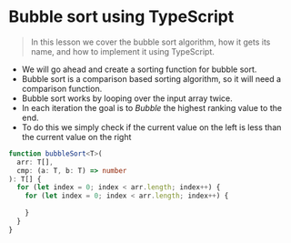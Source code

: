 # Bubble sort using TypeScript
> In this lesson we cover the bubble sort algorithm, how it gets its name, and how to implement it using TypeScript.

* We will go ahead and create a sorting function for bubble sort.
* Bubble sort is a comparison based sorting algorithm, so it will need a comparison function.
* Bubble sort works by looping over the input array twice.
* In each iteration the goal is to *Bubble* the highest ranking value to the end.
* To do this we simply check if the current value on the left is less than the current value on the right

```ts
function bubbleSort<T>(
  arr: T[],
  cmp: (a: T, b: T) => number
): T[] {
  for (let index = 0; index < arr.length; index++) {
    for (let index = 0; index < arr.length; index++) {
      
    }
  }
}
```